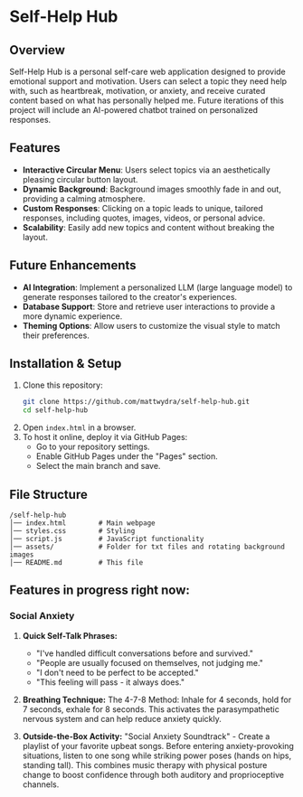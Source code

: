 # Self-Help Hub

## Overview
Self-Help Hub is a personal self-care web application designed to provide emotional support and motivation. Users can select a topic they need help with, such as heartbreak, motivation, or anxiety, and receive curated content based on what has personally helped me. Future iterations of this project will include an AI-powered chatbot trained on personalized responses.

## Features
- **Interactive Circular Menu**: Users select topics via an aesthetically pleasing circular button layout.
- **Dynamic Background**: Background images smoothly fade in and out, providing a calming atmosphere.
- **Custom Responses**: Clicking on a topic leads to unique, tailored responses, including quotes, images, videos, or personal advice.
- **Scalability**: Easily add new topics and content without breaking the layout.

## Future Enhancements
- **AI Integration**: Implement a personalized LLM (large language model) to generate responses tailored to the creator's experiences.
- **Database Support**: Store and retrieve user interactions to provide a more dynamic experience.
- **Theming Options**: Allow users to customize the visual style to match their preferences.

## Installation & Setup
1. Clone this repository:
   ```sh
   git clone https://github.com/mattwydra/self-help-hub.git
   cd self-help-hub
   ```
2. Open `index.html` in a browser.
3. To host it online, deploy it via GitHub Pages:
   - Go to your repository settings.
   - Enable GitHub Pages under the "Pages" section.
   - Select the main branch and save.

## File Structure
```
/self-help-hub
│── index.html        # Main webpage
│── styles.css        # Styling
│── script.js         # JavaScript functionality
│── assets/           # Folder for txt files and rotating background images 
│── README.md         # This file
```

## Features in progress right now:


### Social Anxiety

1. **Quick Self-Talk Phrases:**
   - "I've handled difficult conversations before and survived."
   - "People are usually focused on themselves, not judging me."
   - "I don't need to be perfect to be accepted."
   - "This feeling will pass - it always does."

2. **Breathing Technique:** 
   The 4-7-8 Method: Inhale for 4 seconds, hold for 7 seconds, exhale for 8 seconds. This activates the parasympathetic nervous system and can help reduce anxiety quickly.

3. **Outside-the-Box Activity:**
   "Social Anxiety Soundtrack" - Create a playlist of your favorite upbeat songs. Before entering anxiety-provoking situations, listen to one song while striking power poses (hands on hips, standing tall). This combines music therapy with physical posture change to boost confidence through both auditory and proprioceptive channels.